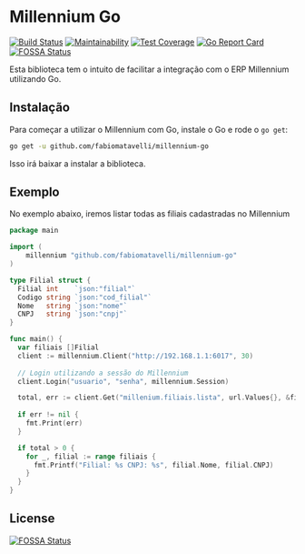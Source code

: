 # Millennium Go

[![Build Status](https://travis-ci.org/fabiomatavelli/millennium-go.svg?branch=master)](https://travis-ci.org/fabiomatavelli/millennium-go)
[![Maintainability](https://api.codeclimate.com/v1/badges/85c1d065ae5a2a15aff2/maintainability)](https://codeclimate.com/github/fabiomatavelli/millennium-go/maintainability)
[![Test Coverage](https://api.codeclimate.com/v1/badges/85c1d065ae5a2a15aff2/test_coverage)](https://codeclimate.com/github/fabiomatavelli/millennium-go/test_coverage)
[![Go Report Card](https://goreportcard.com/badge/github.com/fabiomatavelli/millennium-go)](https://goreportcard.com/report/github.com/fabiomatavelli/millennium-go)
[![FOSSA Status](https://app.fossa.io/api/projects/git%2Bgithub.com%2Ffabiomatavelli%2Fmillennium-go.svg?type=shield)](https://app.fossa.io/projects/git%2Bgithub.com%2Ffabiomatavelli%2Fmillennium-go?ref=badge_shield)

Esta biblioteca tem o intuito de facilitar a integração com o ERP Millennium utilizando Go.

## Instalação

Para começar a utilizar o Millennium com Go, instale o Go e rode o `go get`:

```bash
go get -u github.com/fabiomatavelli/millennium-go
```

Isso irá baixar a instalar a biblioteca.

## Exemplo

No exemplo abaixo, iremos listar todas as filiais cadastradas no Millennium

```go
package main

import (
	millennium "github.com/fabiomatavelli/millennium-go"
)

type Filial struct {
  Filial int    `json:"filial"`
  Codigo string `json:"cod_filial"`
  Nome   string `json:"nome"`
  CNPJ   string `json:"cnpj"`
}

func main() {
  var filiais []Filial
  client := millennium.Client("http://192.168.1.1:6017", 30)
  
  // Login utilizando a sessão do Millennium
  client.Login("usuario", "senha", millennium.Session)

  total, err := client.Get("millenium.filiais.lista", url.Values{}, &filiais)
  
  if err != nil {
    fmt.Print(err)
  }

  if total > 0 {
    for _, filial := range filiais {
      fmt.Printf("Filial: %s CNPJ: %s", filial.Nome, filial.CNPJ)
    }
  }
}
```

## License
[![FOSSA Status](https://app.fossa.io/api/projects/git%2Bgithub.com%2Ffabiomatavelli%2Fmillennium-go.svg?type=large)](https://app.fossa.io/projects/git%2Bgithub.com%2Ffabiomatavelli%2Fmillennium-go?ref=badge_large)